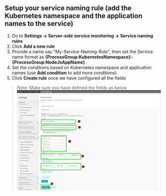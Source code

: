 ## Setup your service naming rule (add the Kubernetes namespace and the application names to the service)

1. Go to **Settings -> Server-side service monitoring -> Service naming rules**
2. Click **Add a new rule**
3. Provide a name say "My-Service-Naming-Rule", then set the Service name format as **{ProcessGroup:KubernetesNamespace}-{ProcessGroup:NodeJsAppName}**
4. Set the conditions based on Kubernetes namespace and application names (use **Add condition** to add more conditions)
5. Click **Create rule** once we have configured all the fields

> Note: Make sure you have defined the fields as below
![image](../../assets/images/K8s-service-naming-rule.png)



